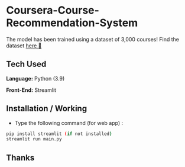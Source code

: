 # Coursera-Course-Recommendation-System



The model has been trained using a dataset of 3,000 courses! Find the dataset [here 🔗](https://www.kaggle.com/khusheekapoor/coursera-courses-dataset-2021)


## Tech Used 

**Language:** Python (3.9)

**Front-End:** Streamlit



## Installation / Working


- Type the following command (for web app) : 

```bash
pip install streamlit (if not installed) 
streamlit run main.py
```



## Thanks


